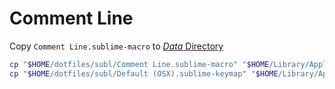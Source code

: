 # Comment Line

Copy `Comment Line.sublime-macro` to [_Data_ Directory](http://docs.sublimetext.info/en/latest/basic_concepts.html#the-data-directory)

```sh
cp "$HOME/dotfiles/subl/Comment Line.sublime-macro" "$HOME/Library/Application Support/Sublime Text 3/Packages/User/Comment Line.sublime-macro"
cp "$HOME/dotfiles/subl/Default (OSX).sublime-keymap" "$HOME/Library/Application Support/Sublime Text 3/Packages/User/Default (OSX).sublime-keymap"
```



